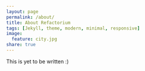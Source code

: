 ```yaml
---
layout: page
permalink: /about/
title: About Refactorium
tags: [Jekyll, theme, modern, minimal, responsive]
image:
  feature: city.jpg
share: true
---
```


This is yet to be written :)